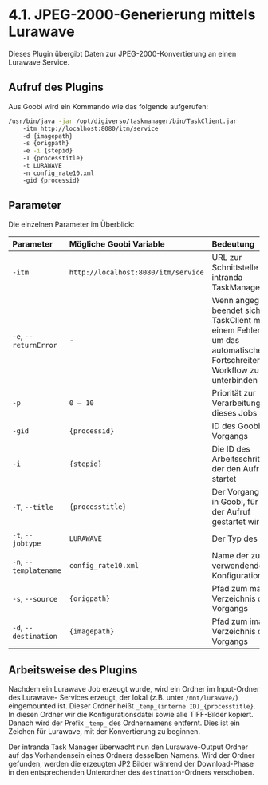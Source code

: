 # 4.1.  JPEG-2000-Generierung mittels Lurawave

Dieses Plugin übergibt Daten zur JPEG-2000-Konvertierung an einen Lurawave Service.

## Aufruf des Plugins

Aus Goobi wird ein Kommando wie das folgende aufgerufen:

```bash
/usr/bin/java -jar /opt/digiverso/taskmanager/bin/TaskClient.jar 
    -itm http://localhost:8080/itm/service 
    -d {imagepath} 
    -s {origpath} 
    -e -i {stepid} 
    -T {processtitle} 
    -t LURAWAVE 
    -n config_rate10.xml 
    -gid {processid}
```

## Parameter

Die einzelnen Parameter im Überblick:

| Parameter | Mögliche Goobi Variable | Bedeutung |
| :--- | :--- | :--- |
| `-itm` | `http://localhost:8080/itm/service` | URL zur Schnittstelle des intranda TaskManagers |
| `-e`, `--returnError` | - | Wenn angegeben, beendet sich der TaskClient mit einem Fehlercode, um das automatische Fortschreiten im Workflow zu unterbinden |
| `-p` | `0 – 10` | Priorität zur Verarbeitung dieses Jobs |
| `-gid` | `{processid}` | ID des Goobi-Vorgangs |
| `-i` | `{stepid}` | Die ID des Arbeitsschrittes, der den Aufruf startet |
| `-T`, `--title` | `{processtitle}` | Der Vorgangstitel in Goobi, für den der Aufruf gestartet wird |
| `-t`, `--jobtype` | `LURAWAVE` | Der Typ des Jobs |
| `-n`, `--templatename` | `config_rate10.xml` | Name der zu verwendenden Konfigurationsdatei |
| `-s`, `--source` | `{origpath}` | Pfad zum master Verzeichnis des Vorgangs |
| `-d`, `--destination` | `{imagepath}` | Pfad zum images Verzeichnis des Vorgangs |

## Arbeitsweise des Plugins

Nachdem ein Lurawave Job erzeugt wurde, wird ein Ordner im Input-Ordner des Lurawave- Services erzeugt, der lokal \(z.B. unter `/mnt/lurawave/`\) eingemounted ist. Dieser Ordner heißt `_temp_(interne ID)_{processtitle}`. In diesen Ordner wir die Konfigurationsdatei sowie alle TIFF-Bilder kopiert. Danach wird der Prefix `_temp_` des Ordnernamens entfernt. Dies ist ein Zeichen für Lurawave, mit der Konvertierung zu beginnen.

Der intranda Task Manager überwacht nun den Lurawave-Output Ordner auf das Vorhandensein eines Ordners desselben Namens. Wird der Ordner gefunden, werden die erzeugten JP2 Bilder während der Download-Phase in den entsprechenden Unterordner des `destination`-Ordners verschoben.

